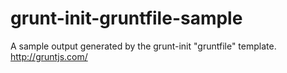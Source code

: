 # grunt-init-gruntfile-sample
A sample output generated by the grunt-init "gruntfile" template. http://gruntjs.com/
